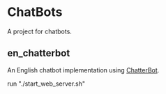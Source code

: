 # ChatBots

A project for chatbots.

## en_chatterbot

An English chatbot implementation using [ChatterBot](https://github.com/gunthercox/ChatterBot).

run "./start_web_server.sh"
